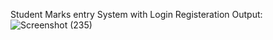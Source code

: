 Student Marks entry System with Login Registeration
Output:
![Screenshot (235)](https://github.com/user-attachments/assets/84f78aae-c63b-4fa0-a062-b59e517bcb2c)
